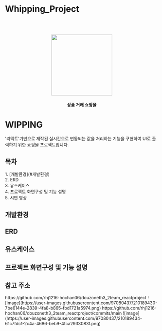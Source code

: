 # Whipping_Project
<br/><br/>
<p align="center"><img src="https://user-images.githubusercontent.com/97080437/210049100-93844be1-331c-4631-a734-28a5a2708a4e.jpg" width="200" height="200"></p>
<h4 align="center">상품 거래 쇼핑몰</h4>
<h1>WIPPING</h1>
'리액트'기반으로 제작된 실시간으로 변동되는 값을 처리하는 기능을 구현하여 UI로 출력하기 위한 쇼핑몰 프로젝트입니다.
<br/>

<h2>목차</h2>
1. [개발환경](#개발환경)<br/>
2. ERD<br/>
3. 유스케이스<br/>
4. 프로젝트 화면구성 및 기능 설명<br/>
5. 시연 영상<br/>

## 개발환경

<h2>ERD</h2>

<h2>유스케이스</h2>

<h2>프로젝트 화면구성 및 기능 설명</h2>

<h2>참고 주소</h2>
https://github.com/rhj1216-hochan06/douzoneth3_2team_reactproject
![image](https://user-images.githubusercontent.com/97080437/210189430-7be6144e-2839-4fa8-b865-fbd1721a5974.png)
https://github.com/rhj1216-hochan06/douzoneth3_2team_reactproject/commits/main
![image](https://user-images.githubusercontent.com/97080437/210189434-61c7fdc1-2c4a-4686-beb9-4fca2933083f.png)


   
